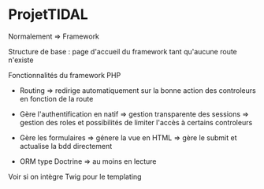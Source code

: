 # ProjetTIDAL
Normalement => Framework

Structure de base : page d'accueil du framework tant qu'aucune route n'existe

Fonctionnalités du framework PHP
* Routing
    => redirige automatiquement sur la bonne action des controleurs en fonction de la route
    
* Gère l'authentification en natif
    => gestion transparente des sessions
    => gestion des roles et possibilités de limiter l'accès à certains controleurs
    
* Gère les formulaires
    => génere la vue en HTML
    => gère le submit et actualise la bdd directement
    
* ORM type Doctrine
     => au moins en lecture

Voir si on intègre Twig pour le templating
